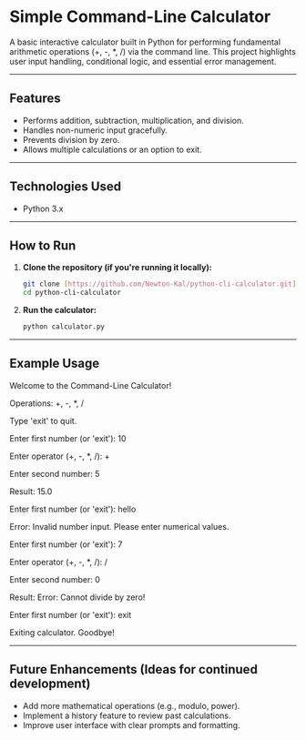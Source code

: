 # Simple Command-Line Calculator

A basic interactive calculator built in Python for performing fundamental arithmetic operations (+, -, *, /) via the command line. This project highlights user input handling, conditional logic, and essential error management.

---

## Features

* Performs addition, subtraction, multiplication, and division.
* Handles non-numeric input gracefully.
* Prevents division by zero.
* Allows multiple calculations or an option to exit.

---

## Technologies Used

* Python 3.x

---

## How to Run

1.  **Clone the repository (if you're running it locally):**
    ```bash
    git clone [https://github.com/Newton-Kal/python-cli-calculator.git](https://github.com/Newton-Kal/python-cli-calculator.git)
    cd python-cli-calculator
    ```
2.  **Run the calculator:**
    ```bash
    python calculator.py
    ```

---

## Example Usage

   Welcome to the Command-Line Calculator!
   
   Operations: +, -, *, /
   
   Type 'exit' to quit.
   
   Enter first number (or 'exit'): 10
   
   Enter operator (+, -, *, /): +
   
   Enter second number: 5
   
   Result: 15.0
   
   Enter first number (or 'exit'): hello
   
   Error: Invalid number input. Please enter numerical values.
   
   Enter first number (or 'exit'): 7
   
   Enter operator (+, -, *, /): /
   
   Enter second number: 0
   
   Result: Error: Cannot divide by zero!
   
   Enter first number (or 'exit'): exit
   
   Exiting calculator. Goodbye!
   
---

## Future Enhancements (Ideas for continued development)

* Add more mathematical operations (e.g., modulo, power).
* Implement a history feature to review past calculations.
* Improve user interface with clear prompts and formatting.


